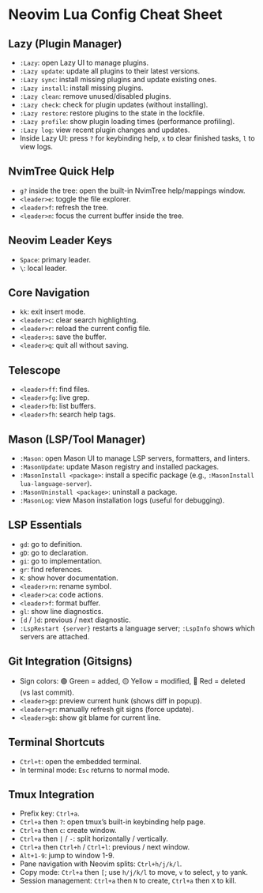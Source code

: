 # Neovim Lua Config Cheat Sheet

## Lazy (Plugin Manager)
- `:Lazy`: open Lazy UI to manage plugins.
- `:Lazy update`: update all plugins to their latest versions.
- `:Lazy sync`: install missing plugins and update existing ones.
- `:Lazy install`: install missing plugins.
- `:Lazy clean`: remove unused/disabled plugins.
- `:Lazy check`: check for plugin updates (without installing).
- `:Lazy restore`: restore plugins to the state in the lockfile.
- `:Lazy profile`: show plugin loading times (performance profiling).
- `:Lazy log`: view recent plugin changes and updates.
- Inside Lazy UI: press `?` for keybinding help, `x` to clear finished tasks, `l` to view logs.

## NvimTree Quick Help
- `g?` inside the tree: open the built-in NvimTree help/mappings window.
- `<leader>e`: toggle the file explorer.
- `<leader>f`: refresh the tree.
- `<leader>n`: focus the current buffer inside the tree.

## Neovim Leader Keys
- `Space`: primary leader.
- `\`: local leader.

## Core Navigation
- `kk`: exit insert mode.
- `<leader>c`: clear search highlighting.
- `<leader>r`: reload the current config file.
- `<leader>s`: save the buffer.
- `<leader>q`: quit all without saving.

## Telescope
- `<leader>ff`: find files.
- `<leader>fg`: live grep.
- `<leader>fb`: list buffers.
- `<leader>fh`: search help tags.

## Mason (LSP/Tool Manager)
- `:Mason`: open Mason UI to manage LSP servers, formatters, and linters.
- `:MasonUpdate`: update Mason registry and installed packages.
- `:MasonInstall <package>`: install a specific package (e.g., `:MasonInstall lua-language-server`).
- `:MasonUninstall <package>`: uninstall a package.
- `:MasonLog`: view Mason installation logs (useful for debugging).

## LSP Essentials
- `gd`: go to definition.
- `gD`: go to declaration.
- `gi`: go to implementation.
- `gr`: find references.
- `K`: show hover documentation.
- `<leader>rn`: rename symbol.
- `<leader>ca`: code actions.
- `<leader>f`: format buffer.
- `gl`: show line diagnostics.
- `[d` / `]d`: previous / next diagnostic.
- `:LspRestart {server}` restarts a language server; `:LspInfo` shows which servers are attached.

## Git Integration (Gitsigns)
- Sign colors: 🟢 Green = added, 🟡 Yellow = modified, 🔴 Red = deleted (vs last commit).
- `<leader>gp`: preview current hunk (shows diff in popup).
- `<leader>gr`: manually refresh git signs (force update).
- `<leader>gb`: show git blame for current line.

## Terminal Shortcuts
- `Ctrl+t`: open the embedded terminal.
- In terminal mode: `Esc` returns to normal mode.

## Tmux Integration
- Prefix key: `Ctrl+a`.
- `Ctrl+a` then `?`: open tmux’s built-in keybinding help page.
- `Ctrl+a` then `c`: create window.
- `Ctrl+a` then `|` / `-`: split horizontally / vertically.
- `Ctrl+a` then `Ctrl+h` / `Ctrl+l`: previous / next window.
- `Alt+1-9`: jump to window 1-9.
- Pane navigation with Neovim splits: `Ctrl+h/j/k/l`.
- Copy mode: `Ctrl+a` then `[`; use `h/j/k/l` to move, `v` to select, `y` to yank.
- Session management: `Ctrl+a` then `N` to create, `Ctrl+a` then `X` to kill.
